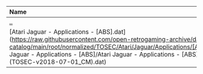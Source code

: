 |Name|Size|
|:---|---:|
|[..](../index.html)|DIR|
|[Atari Jaguar - Applications - [ABS].dat](https://raw.githubusercontent.com/open-retrogaming-archive/dat-catalog/main/root/normalized/TOSEC/Atari/Jaguar/Applications/[ABS]/Atari Jaguar - Applications - [ABS]/Atari Jaguar - Applications - [ABS] (TOSEC-v2018-07-01_CM).dat)|1551|
